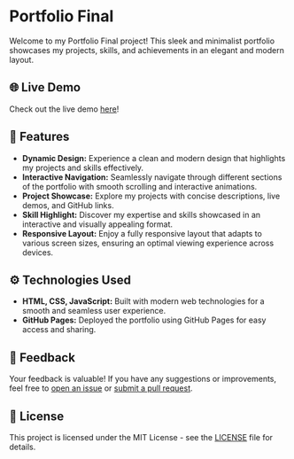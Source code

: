 # Portfolio Final

Welcome to my Portfolio Final project! This sleek and minimalist portfolio showcases my projects, skills, and achievements in an elegant and modern layout.

## 🌐 Live Demo

Check out the live demo [here](https://coder-mujahid.github.io/Portfolio_final/)!

## 🚀 Features

- **Dynamic Design:** Experience a clean and modern design that highlights my projects and skills effectively.
- **Interactive Navigation:** Seamlessly navigate through different sections of the portfolio with smooth scrolling and interactive animations.
- **Project Showcase:** Explore my projects with concise descriptions, live demos, and GitHub links.
- **Skill Highlight:** Discover my expertise and skills showcased in an interactive and visually appealing format.
- **Responsive Layout:** Enjoy a fully responsive layout that adapts to various screen sizes, ensuring an optimal viewing experience across devices.

## ⚙️ Technologies Used

- **HTML, CSS, JavaScript:** Built with modern web technologies for a smooth and seamless user experience.
- **GitHub Pages:** Deployed the portfolio using GitHub Pages for easy access and sharing.


## 📝 Feedback

Your feedback is valuable! If you have any suggestions or improvements, feel free to [open an issue](https://github.com/Coder-Mujahid/Portfolio_final/issues) or [submit a pull request](https://github.com/Coder-Mujahid/Portfolio_final/pulls).

## 📄 License

This project is licensed under the MIT License - see the [LICENSE](LICENSE) file for details.

